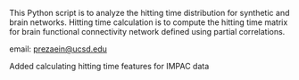 

This Python script is to analyze the hitting time distribution for synthetic and brain networks. 
Hitting time calculation is to compute the hitting time matrix for brain functional connectivity network defined using partial correlations.  

email: prezaein@ucsd.edu

Added calculating hitting time features for IMPAC data

